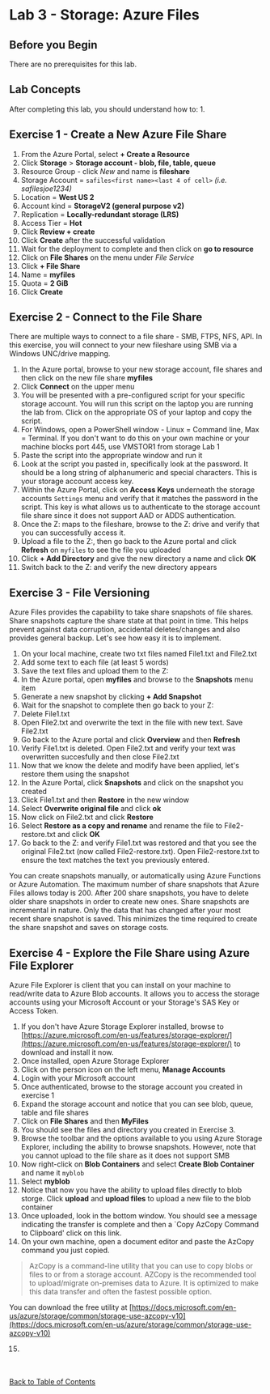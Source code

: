 # Lab 3 - Storage: Azure Files

## Before you Begin

There are no prerequisites for this lab.

## Lab Concepts


After completing this lab, you should understand how to:
1. 



## Exercise 1 - Create a New Azure File Share

1. From the Azure Portal, select **+ Create a Resource**
1. Click **Storage** > **Storage account - blob, file, table, queue**
1. Resource Group - click *New* and name is **fileshare**
1. Storage Account = `safiles<first name><last 4 of cell>` *(i.e. safilesjoe1234)*
1. Location = **West US 2**
1. Account kind = **StorageV2 (general purpose v2)**
1. Replication = **Locally-redundant storage (LRS)**
1. Access Tier = **Hot**
1. Click **Review + create**
1. Click **Create** after the successful validation
1. Wait for the deployment to complete and then click on **go to resource**
1. Click on **File Shares** on the menu under *File Service* 
1. Click **+ File Share**
1. Name = **myfiles**
1. Quota = **2 GiB**
1. Click **Create**


## Exercise 2 - Connect to the File Share
There are multiple ways to connect to a file share - SMB, FTPS, NFS, API.  In this exercise, you will connect to your new fileshare using SMB via a Windows UNC/drive mapping.

1. In the Azure portal, browse to your new storage account, file shares and then click on the new file share **myfiles**
1. Click **Connect** on the upper menu
1. You will be presented with a pre-configured script for your specific storage account.  You will run this script on the laptop you are running the lab from.  Click on the appropriate OS of your laptop and copy the script.
1. For Windows, open a PowerShell window - Linux = Command line, Max = Terminal.  If you don't want to do this on your own machine or your machine blocks port 445, use VMSTOR1 from storage Lab 1 
1. Paste the script into the appropriate window and run it
1. Look at the script you pasted in, specifically look at the password.  It should be a long string of alphanumeric and special characters.  This is your storage account access key.  
1. Within the Azure Portal, click on **Access Keys** underneath the storage accounts `Settings` menu and verify that it matches the password in the script.  This key is what allows us to authenticate to the storage account file share since it does not support AAD or ADDS authentication.
1. Once the Z: maps to the fileshare, browse to the Z: drive and verify that you can successfully access it.
1. Upload a file to the Z:, then go back to the Azure portal and click **Refresh** on `myfiles` to see the file you uploaded 
1. Click **+ Add Directory** and give the new directory a name and click **OK**
1. Switch back to the Z: and verify the new directory appears


## Exercise 3 - File Versioning
Azure Files provides the capability to take share snapshots of file shares. Share snapshots capture the share state at that point in time.  This helps prevent against data corruption, accidental deletes/changes and also provides general backup.  Let's see how easy it is to implement.

1. On your local machine, create two txt files named File1.txt and File2.txt
1. Add some text to each file (at least 5 words)
1. Save the text files and upload them to the Z:
1. In the Azure portal, open **myfiles** and browse to the **Snapshots** menu item
1. Generate a new snapshot by clicking **+ Add Snapshot**
1. Wait for the snapshot to complete then go back to your Z:
1. Delete File1.txt
1. Open File2.txt and overwrite the text in the file with new text.  Save File2.txt
1. Go back to the Azure portal and click **Overview** and then **Refresh**
1. Verify File1.txt is deleted.  Open File2.txt and verify your text was overwritten succesfully and then close File2.txt
1. Now that we know the delete and modify have been applied, let's restore them using the snapshot
1. In the Azure Portal, click **Snapshots** and click on the snapshot you created
1. Click File1.txt and then **Restore** in the new window
1. Select **Overwrite original file** and click **ok**
1. Now click on File2.txt and click **Restore**
1. Select **Restore as a copy and rename** and rename the file to File2-restore.txt and click **OK**
1. Go back to the Z: and verify File1.txt was restored and that you see the original File2.txt (now called File2-restore.txt).  Open File2-restore.txt to ensure the text matches the text you previously entered.

You can create snapshots manually, or automatically using Azure Functions or Azure Automation.  The maximum number of share snapshots that Azure Files allows today is 200. After 200 share snapshots, you have to delete older share snapshots in order to create new ones. Share snapshots are incremental in nature. Only the data that has changed after your most recent share snapshot is saved. This minimizes the time required to create the share snapshot and saves on storage costs. 


## Exercise 4 - Explore the File Share using Azure File Explorer
Azure File Explorer is client that you can install on your machine to read/write data to Azure Blob accounts.  It allows you to access the storage accounts using your Microsoft Account or your Storage's SAS Key or Access Token.

1. If you don't have Azure Storage Explorer installed, browse to [https://azure.microsoft.com/en-us/features/storage-explorer/](https://azure.microsoft.com/en-us/features/storage-explorer/) to download and install it now.
1. Once installed, open Azure Storage Explorer
1. Click on the person icon on the left menu, **Manage Accounts**
1. Login with your Microsoft account
1. Once authenticated, browse to the storage account you created in exercise 1
1. Expand the storage account and notice that you can see blob, queue, table and file shares
1. Click on **File Shares** and then **MyFiles**
1. You should see the files and directory you created in Exercise 3. 
1. Browse the toolbar and the options available to you using Azure Storage Explorer, including the ability to browse snapshots.  However, note that you cannot upload to the file share as it does not support SMB
1. Now right-click on **Blob Containers** and select **Create Blob Container** and name it `myblob`
1. Select **myblob**
1. Notice that now you have the ability to upload files directly to blob storge.  Click **upload** and **upload files** to upload a new file to the blob container
1. Once uploaded, look in the bottom window.  You should see a message indicating the transfer is complete and then a `Copy AzCopy Command to Clipboard' click on this link.
1. On your own machine, open a document editor and paste the AzCopy command you just copied.  

>AzCopy is a command-line utility that you can use to copy blobs or files to or from a storage account. AZCopy is the recommended tool to upload/migrate on-premises data to Azure.  It is optimized to make this data transfer and often the fastest possible option.

You can download the free utility at [https://docs.microsoft.com/en-us/azure/storage/common/storage-use-azcopy-v10](https://docs.microsoft.com/en-us/azure/storage/common/storage-use-azcopy-v10)

15. 


<br></br>
[Back to Table of Contents](./index.md#5-azure-storage)